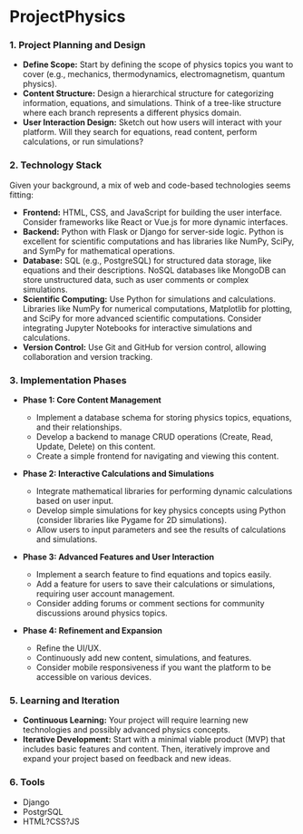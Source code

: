 # ProjectPhysics

### 1. **Project Planning and Design**

- **Define Scope:** Start by defining the scope of physics topics you want to cover (e.g., mechanics, thermodynamics, electromagnetism, quantum physics).
- **Content Structure:** Design a hierarchical structure for categorizing information, equations, and simulations. Think of a tree-like structure where each branch represents a different physics domain.
- **User Interaction Design:** Sketch out how users will interact with your platform. Will they search for equations, read content, perform calculations, or run simulations?

### 2. **Technology Stack**

Given your background, a mix of web and code-based technologies seems fitting:

- **Frontend:** HTML, CSS, and JavaScript for building the user interface. Consider frameworks like React or Vue.js for more dynamic interfaces.
- **Backend:** Python with Flask or Django for server-side logic. Python is excellent for scientific computations and has libraries like NumPy, SciPy, and SymPy for mathematical operations.
- **Database:** SQL (e.g., PostgreSQL) for structured data storage, like equations and their descriptions. NoSQL databases like MongoDB can store unstructured data, such as user comments or complex simulations.
- **Scientific Computing:** Use Python for simulations and calculations. Libraries like NumPy for numerical computations, Matplotlib for plotting, and SciPy for more advanced scientific computations. Consider integrating Jupyter Notebooks for interactive simulations and calculations.
- **Version Control:** Use Git and GitHub for version control, allowing collaboration and version tracking.

### 3. **Implementation Phases**

- **Phase 1: Core Content Management**

  - Implement a database schema for storing physics topics, equations, and their relationships.
  - Develop a backend to manage CRUD operations (Create, Read, Update, Delete) on this content.
  - Create a simple frontend for navigating and viewing this content.

- **Phase 2: Interactive Calculations and Simulations**

  - Integrate mathematical libraries for performing dynamic calculations based on user input.
  - Develop simple simulations for key physics concepts using Python (consider libraries like Pygame for 2D simulations).
  - Allow users to input parameters and see the results of calculations and simulations.

- **Phase 3: Advanced Features and User Interaction**

  - Implement a search feature to find equations and topics easily.
  - Add a feature for users to save their calculations or simulations, requiring user account management.
  - Consider adding forums or comment sections for community discussions around physics topics.

- **Phase 4: Refinement and Expansion**
  - Refine the UI/UX.
  - Continuously add new content, simulations, and features.
  - Consider mobile responsiveness if you want the platform to be accessible on various devices.

### 5. **Learning and Iteration**

- **Continuous Learning:** Your project will require learning new technologies and possibly advanced physics concepts.
- **Iterative Development:** Start with a minimal viable product (MVP) that includes basic features and content. Then, iteratively improve and expand your project based on feedback and new ideas.

### 6. **Tools**

- Django
- PostgrSQL
- HTML?CSS?JS

